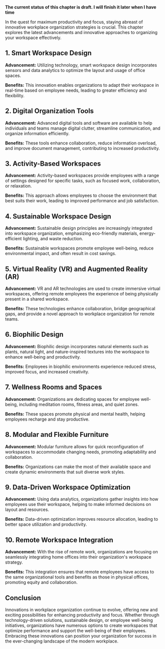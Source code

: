 **The current status of this chapter is draft. I will finish it later when I have time**

In the quest for maximum productivity and focus, staying abreast of innovative workplace organization strategies is crucial. This chapter explores the latest advancements and innovative approaches to organizing your workspace effectively.

**1. Smart Workspace Design**
-----------------------------

**Advancement:** Utilizing technology, smart workspace design incorporates sensors and data analytics to optimize the layout and usage of office spaces.

**Benefits:** This innovation enables organizations to adapt their workspace in real-time based on employee needs, leading to greater efficiency and flexibility.

**2. Digital Organization Tools**
---------------------------------

**Advancement:** Advanced digital tools and software are available to help individuals and teams manage digital clutter, streamline communication, and organize information efficiently.

**Benefits:** These tools enhance collaboration, reduce information overload, and improve document management, contributing to increased productivity.

**3. Activity-Based Workspaces**
--------------------------------

**Advancement:** Activity-based workspaces provide employees with a range of settings designed for specific tasks, such as focused work, collaboration, or relaxation.

**Benefits:** This approach allows employees to choose the environment that best suits their work, leading to improved performance and job satisfaction.

**4. Sustainable Workspace Design**
-----------------------------------

**Advancement:** Sustainable design principles are increasingly integrated into workspace organization, emphasizing eco-friendly materials, energy-efficient lighting, and waste reduction.

**Benefits:** Sustainable workspaces promote employee well-being, reduce environmental impact, and often result in cost savings.

**5. Virtual Reality (VR) and Augmented Reality (AR)**
------------------------------------------------------

**Advancement:** VR and AR technologies are used to create immersive virtual workspaces, offering remote employees the experience of being physically present in a shared workspace.

**Benefits:** These technologies enhance collaboration, bridge geographical gaps, and provide a novel approach to workplace organization for remote teams.

**6. Biophilic Design**
-----------------------

**Advancement:** Biophilic design incorporates natural elements such as plants, natural light, and nature-inspired textures into the workspace to enhance well-being and productivity.

**Benefits:** Employees in biophilic environments experience reduced stress, improved focus, and increased creativity.

**7. Wellness Rooms and Spaces**
--------------------------------

**Advancement:** Organizations are dedicating spaces for employee well-being, including meditation rooms, fitness areas, and quiet zones.

**Benefits:** These spaces promote physical and mental health, helping employees recharge and stay productive.

**8. Modular and Flexible Furniture**
-------------------------------------

**Advancement:** Modular furniture allows for quick reconfiguration of workspaces to accommodate changing needs, promoting adaptability and collaboration.

**Benefits:** Organizations can make the most of their available space and create dynamic environments that suit diverse work styles.

**9. Data-Driven Workspace Optimization**
-----------------------------------------

**Advancement:** Using data analytics, organizations gather insights into how employees use their workspace, helping to make informed decisions on layout and resources.

**Benefits:** Data-driven optimization improves resource allocation, leading to better space utilization and productivity.

**10. Remote Workspace Integration**
------------------------------------

**Advancement:** With the rise of remote work, organizations are focusing on seamlessly integrating home offices into their organization's workspace strategy.

**Benefits:** This integration ensures that remote employees have access to the same organizational tools and benefits as those in physical offices, promoting equity and collaboration.

**Conclusion**
--------------

Innovations in workplace organization continue to evolve, offering new and exciting possibilities for enhancing productivity and focus. Whether through technology-driven solutions, sustainable design, or employee well-being initiatives, organizations have numerous options to create workspaces that optimize performance and support the well-being of their employees. Embracing these innovations can position your organization for success in the ever-changing landscape of the modern workplace.
